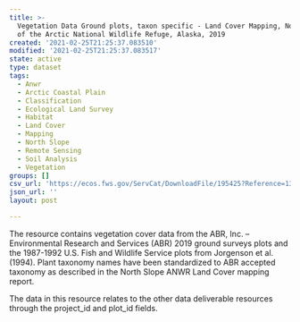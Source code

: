 ```yaml
---
title: >-
  Vegetation Data Ground plots, taxon specific - Land Cover Mapping, North Slope
  of the Arctic National Wildlife Refuge, Alaska, 2019
created: '2021-02-25T21:25:37.083510'
modified: '2021-02-25T21:25:37.083517'
state: active
type: dataset
tags:
  - Anwr
  - Arctic Coastal Plain
  - Classification
  - Ecological Land Survey
  - Habitat
  - Land Cover
  - Mapping
  - North Slope
  - Remote Sensing
  - Soil Analysis
  - Vegetation
groups: []
csv_url: 'https://ecos.fws.gov/ServCat/DownloadFile/195425?Reference=130597'
json_url: ''
layout: post

---
```

The resource contains vegetation cover data from the ABR, Inc. – Environmental Research and Services (ABR) 2019 ground surveys plots and the 1987-1992 U.S. Fish and Wildlife Service plots from Jorgenson et al. (1994). Plant taxonomy names have been standardized to ABR accepted taxonomy as described in the North Slope ANWR Land Cover mapping report.

The data in this resource relates to the other data deliverable resources through the project_id and plot_id fields.
